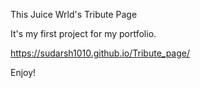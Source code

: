 This Juice Wrld's Tribute Page

It's my first project for my portfolio.

https://sudarsh1010.github.io/Tribute_page/

Enjoy!
